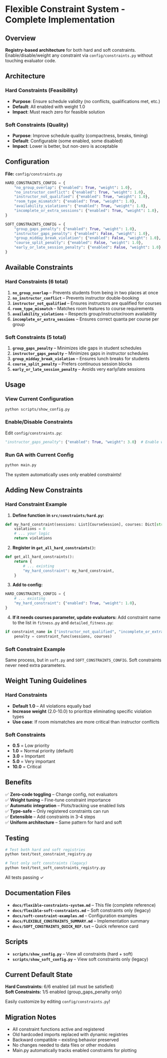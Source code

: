 # Flexible Constraint System - Complete Implementation

## Overview

**Registry-based architecture** for both hard and soft constraints. Enable/disable/weight any constraint via `config/constraints.py` without touching evaluator code.

## Architecture

### Hard Constraints (Feasibility)
- **Purpose**: Ensure schedule validity (no conflicts, qualifications met, etc.)
- **Default**: All enabled with weight 1.0
- **Impact**: Must reach zero for feasible solution

### Soft Constraints (Quality)
- **Purpose**: Improve schedule quality (compactness, breaks, timing)
- **Default**: Configurable (some enabled, some disabled)
- **Impact**: Lower is better, but non-zero is acceptable

## Configuration

**File:** `config/constraints.py`

```python
HARD_CONSTRAINTS_CONFIG = {
    "no_group_overlap": {"enabled": True, "weight": 1.0},
    "no_instructor_conflict": {"enabled": True, "weight": 1.0},
    "instructor_not_qualified": {"enabled": True, "weight": 1.0},
    "room_type_mismatch": {"enabled": True, "weight": 1.0},
    "availability_violations": {"enabled": True, "weight": 1.0},
    "incomplete_or_extra_sessions": {"enabled": True, "weight": 1.0},
}

SOFT_CONSTRAINTS_CONFIG = {
    "group_gaps_penalty": {"enabled": True, "weight": 1.0},
    "instructor_gaps_penalty": {"enabled": False, "weight": 1.0},
    "group_midday_break_violation": {"enabled": False, "weight": 1.0},
    "course_split_penalty": {"enabled": False, "weight": 1.0},
    "early_or_late_session_penalty": {"enabled": False, "weight": 1.0},
}
```

## Available Constraints

### Hard Constraints (6 total)
1. **`no_group_overlap`** – Prevents students from being in two places at once
2. **`no_instructor_conflict`** – Prevents instructor double-booking
3. **`instructor_not_qualified`** – Ensures instructors are qualified for courses
4. **`room_type_mismatch`** – Matches room features to course requirements
5. **`availability_violations`** – Respects group/instructor/room availability
6. **`incomplete_or_extra_sessions`** – Ensures correct quanta per course per group

### Soft Constraints (5 total)
1. **`group_gaps_penalty`** – Minimizes idle gaps in student schedules
2. **`instructor_gaps_penalty`** – Minimizes gaps in instructor schedules
3. **`group_midday_break_violation`** – Ensures lunch breaks for students
4. **`course_split_penalty`** – Prefers continuous session blocks
5. **`early_or_late_session_penalty`** – Avoids very early/late sessions

## Usage

### View Current Configuration
```bash
python scripts/show_config.py
```

### Enable/Disable Constraints
Edit `config/constraints.py`:
```python
"instructor_gaps_penalty": {"enabled": True, "weight": 3.0}  # Enable with 3x weight
```

### Run GA with Current Config
```bash
python main.py
```
The system automatically uses only enabled constraints!

## Adding New Constraints

### Hard Constraint Example
1. **Define function in `src/constraints/hard.py`:**
```python
def my_hard_constraint(sessions: List[CourseSession], courses: Dict[str, Course] = None) -> int:
    violations = 0
    # ... your logic
    return violations
```

2. **Register in `get_all_hard_constraints()`:**
```python
def get_all_hard_constraints():
    return {
        # ... existing
        "my_hard_constraint": my_hard_constraint,
    }
```

3. **Add to config:**
```python
HARD_CONSTRAINTS_CONFIG = {
    # ... existing
    "my_hard_constraint": {"enabled": True, "weight": 1.0},
}
```

4. **If it needs courses parameter, update evaluators:**
   Add constraint name to the list in `fitness.py` and `detailed_fitness.py`:
```python
if constraint_name in ["instructor_not_qualified", "incomplete_or_extra_sessions", "my_hard_constraint"]:
    penalty = constraint_func(sessions, courses)
```

### Soft Constraint Example
Same process, but in `soft.py` and `SOFT_CONSTRAINTS_CONFIG`. Soft constraints never need extra parameters.

## Weight Tuning Guidelines

### Hard Constraints
- **Default 1.0** – All violations equally bad
- **Increase weight** (2.0-10.0) to prioritize eliminating specific violation types
- **Use case**: If room mismatches are more critical than instructor conflicts

### Soft Constraints
- **0.5** = Low priority
- **1.0** = Normal priority (default)
- **3.0** = Important
- **5.0** = Very important
- **10.0** = Critical

## Benefits

✅ **Zero-code toggling** – Change config, not evaluators  
✅ **Weight tuning** – Fine-tune constraint importance  
✅ **Automatic integration** – Plots/tracking use enabled lists  
✅ **Type-safe** – Only registered constraints can run  
✅ **Extensible** – Add constraints in 3-4 steps  
✅ **Uniform architecture** – Same pattern for hard and soft  

## Testing

```bash
# Test both hard and soft registries
python test/test_constraint_registry.py

# Test only soft constraints (legacy)
python test/test_soft_constraints_registry.py
```

All tests passing ✓

## Documentation Files

- **`docs/flexible-constraints-system.md`** – This file (complete reference)
- **`docs/flexible-soft-constraints.md`** – Soft constraints only (legacy)
- **`docs/soft-constraint-examples.md`** – Configuration examples
- **`docs/FLEXIBLE_CONSTRAINTS_SUMMARY.md`** – Implementation summary
- **`docs/SOFT_CONSTRAINTS_QUICK_REF.txt`** – Quick reference card

## Scripts

- **`scripts/show_config.py`** – View all constraints (hard + soft)
- **`scripts/show_soft_config.py`** – View soft constraints only (legacy)

## Current Default State

**Hard Constraints:** 6/6 enabled (all must be satisfied)  
**Soft Constraints:** 1/5 enabled (group_gaps_penalty only)

Easily customize by editing `config/constraints.py`!

## Migration Notes

- All constraint functions active and registered
- Old hardcoded imports replaced with dynamic registries
- Backward compatible – existing behavior preserved
- No changes needed to data files or other modules
- Main.py automatically tracks enabled constraints for plotting
